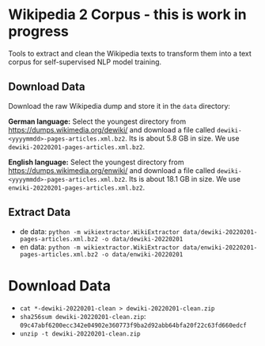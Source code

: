 # Wikipedia 2 Corpus - this is work in progress
Tools to extract and clean the Wikipedia texts to transform them into a text corpus for self-supervised NLP model training.

## Download Data
Download the raw Wikipedia dump and store it in the `data` directory:

**German language:** Select the youngest directory from https://dumps.wikimedia.org/dewiki/ and download a file called `dewiki-<yyyymmdd>-pages-articles.xml.bz2`. Its is about 5.8 GB in size. We use `dewiki-20220201-pages-articles.xml.bz2`.

**English language:** Select the youngest directory from https://dumps.wikimedia.org/enwiki/ and download a file called `dewiki-<yyyymmdd>-pages-articles.xml.bz2`. Its is about 18.1 GB in size. We use `enwiki-20220201-pages-articles.xml.bz2`.

## Extract Data
- de data: `python -m wikiextractor.WikiExtractor data/dewiki-20220201-pages-articles.xml.bz2 -o data/dewiki-20220201`
- en data: `python -m wikiextractor.WikiExtractor data/enwiki-20220201-pages-articles.xml.bz2 -o data/enwiki-20220201`

# Download Data
- `cat *-dewiki-20220201-clean > dewiki-20220201-clean.zip`
- `sha256sum dewiki-20220201-clean.zip`: `09c47abf6200ecc342e04902e360773f9ba2d92abb64bfa20f22c63fd660edcf`
- `unzip -t dewiki-20220201-clean.zip`
